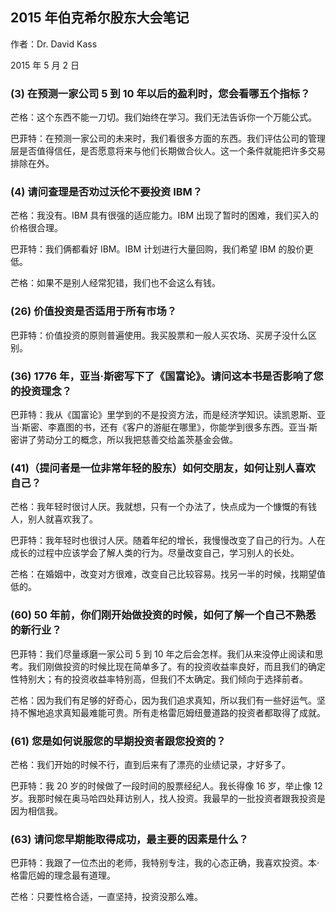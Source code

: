 ## 2015 年伯克希尔股东大会笔记

作者：Dr. David Kass

2015 年 5 月 2 日

### (3) 在预测一家公司 5 到 10 年以后的盈利时，您会看哪五个指标？

芒格：这个东西不能一刀切。我们始终在学习。我们无法告诉你一个万能公式。

巴菲特：在预测一家公司的未来时，我们看很多方面的东西。我们评估公司的管理层是否值得信任，是否愿意将来与他们长期做合伙人。这一个条件就能把许多交易排除在外。

### (4) 请问查理是否劝过沃伦不要投资 IBM？

芒格：我没有。IBM 具有很强的适应能力。IBM 出现了暂时的困难，我们买入的价格很合理。

巴菲特：我们俩都看好 IBM。IBM 计划进行大量回购，我们希望 IBM 的股价更低。

芒格：如果不是别人经常犯错，我们也不会这么有钱。

### (26) 价值投资是否适用于所有市场？

巴菲特：价值投资的原则普遍使用。我买股票和一般人买农场、买房子没什么区别。

### (36) 1776 年，亚当·斯密写下了《国富论》。请问这本书是否影响了您的投资理念？

巴菲特：我从《国富论》里学到的不是投资方法，而是经济学知识。读凯恩斯、亚当·斯密、李嘉图的书，还有《客户的游艇在哪里》，你能学到很多东西。亚当·斯密讲了劳动分工的概念，所以我把慈善交给盖茨基金会做。

### (41)（提问者是一位非常年轻的股东）如何交朋友，如何让别人喜欢自己？

芒格：我年轻时很讨人厌。我就想，只有一个办法了，快点成为一个慷慨的有钱人，别人就喜欢我了。

巴菲特：我年轻时也很讨人厌。随着年纪的增长，我慢慢改变了自己的行为。人在成长的过程中应该学会了解人类的行为。尽量改变自己，学习别人的长处。

芒格：在婚姻中，改变对方很难，改变自己比较容易。找另一半的时候，找期望值低的。

### (60) 50 年前，你们刚开始做投资的时候，如何了解一个自己不熟悉的新行业？

巴菲特：我们尽量琢磨一家公司 5 到 10 年之后会怎样。我们从来没停止阅读和思考。我们刚做投资的时候比现在简单多了。有的投资收益率良好，而且我们的确定性特别大；有的投资收益率特别高，但我们不太确定。我们倾向于选择前者。

芒格：因为我们有足够的好奇心，因为我们追求真知，所以我们有一些好运气。坚持不懈地追求真知最难能可贵。所有走格雷厄姆纽曼道路的投资者都取得了成就。

### (61) 您是如何说服您的早期投资者跟您投资的？

芒格：我们开始的时候不行，直到后来有了漂亮的业绩记录，才好多了。

巴菲特：我 20 岁的时候做了一段时间的股票经纪人。我长得像 16 岁，举止像 12 岁。我那时候在奥马哈四处拜访别人，找人投资。我最早的一批投资者跟我投资是因为相信我。

### (63) 请问您早期能取得成功，最主要的因素是什么？

巴菲特：我跟了一位杰出的老师，我特别专注，我的心态正确，我喜欢投资。本·格雷厄姆的理念最有道理。

芒格：只要性格合适，一直坚持，投资没那么难。
